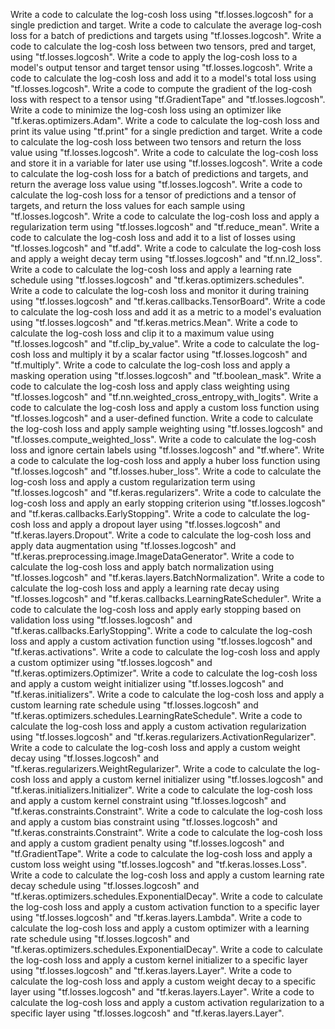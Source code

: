 Write a code to calculate the log-cosh loss using "tf.losses.logcosh" for a single prediction and target.
Write a code to calculate the average log-cosh loss for a batch of predictions and targets using "tf.losses.logcosh".
Write a code to calculate the log-cosh loss between two tensors, pred and target, using "tf.losses.logcosh".
Write a code to apply the log-cosh loss to a model's output tensor and target tensor using "tf.losses.logcosh".
Write a code to calculate the log-cosh loss and add it to a model's total loss using "tf.losses.logcosh".
Write a code to compute the gradient of the log-cosh loss with respect to a tensor using "tf.GradientTape" and "tf.losses.logcosh".
Write a code to minimize the log-cosh loss using an optimizer like "tf.keras.optimizers.Adam".
Write a code to calculate the log-cosh loss and print its value using "tf.print" for a single prediction and target.
Write a code to calculate the log-cosh loss between two tensors and return the loss value using "tf.losses.logcosh".
Write a code to calculate the log-cosh loss and store it in a variable for later use using "tf.losses.logcosh".
Write a code to calculate the log-cosh loss for a batch of predictions and targets, and return the average loss value using "tf.losses.logcosh".
Write a code to calculate the log-cosh loss for a tensor of predictions and a tensor of targets, and return the loss values for each sample using "tf.losses.logcosh".
Write a code to calculate the log-cosh loss and apply a regularization term using "tf.losses.logcosh" and "tf.reduce_mean".
Write a code to calculate the log-cosh loss and add it to a list of losses using "tf.losses.logcosh" and "tf.add".
Write a code to calculate the log-cosh loss and apply a weight decay term using "tf.losses.logcosh" and "tf.nn.l2_loss".
Write a code to calculate the log-cosh loss and apply a learning rate schedule using "tf.losses.logcosh" and "tf.keras.optimizers.schedules".
Write a code to calculate the log-cosh loss and monitor it during training using "tf.losses.logcosh" and "tf.keras.callbacks.TensorBoard".
Write a code to calculate the log-cosh loss and add it as a metric to a model's evaluation using "tf.losses.logcosh" and "tf.keras.metrics.Mean".
Write a code to calculate the log-cosh loss and clip it to a maximum value using "tf.losses.logcosh" and "tf.clip_by_value".
Write a code to calculate the log-cosh loss and multiply it by a scalar factor using "tf.losses.logcosh" and "tf.multiply".
Write a code to calculate the log-cosh loss and apply a masking operation using "tf.losses.logcosh" and "tf.boolean_mask".
Write a code to calculate the log-cosh loss and apply class weighting using "tf.losses.logcosh" and "tf.nn.weighted_cross_entropy_with_logits".
Write a code to calculate the log-cosh loss and apply a custom loss function using "tf.losses.logcosh" and a user-defined function.
Write a code to calculate the log-cosh loss and apply sample weighting using "tf.losses.logcosh" and "tf.losses.compute_weighted_loss".
Write a code to calculate the log-cosh loss and ignore certain labels using "tf.losses.logcosh" and "tf.where".
Write a code to calculate the log-cosh loss and apply a huber loss function using "tf.losses.logcosh" and "tf.losses.huber_loss".
Write a code to calculate the log-cosh loss and apply a custom regularization term using "tf.losses.logcosh" and "tf.keras.regularizers".
Write a code to calculate the log-cosh loss and apply an early stopping criterion using "tf.losses.logcosh" and "tf.keras.callbacks.EarlyStopping".
Write a code to calculate the log-cosh loss and apply a dropout layer using "tf.losses.logcosh" and "tf.keras.layers.Dropout".
Write a code to calculate the log-cosh loss and apply data augmentation using "tf.losses.logcosh" and "tf.keras.preprocessing.image.ImageDataGenerator".
Write a code to calculate the log-cosh loss and apply batch normalization using "tf.losses.logcosh" and "tf.keras.layers.BatchNormalization".
Write a code to calculate the log-cosh loss and apply a learning rate decay using "tf.losses.logcosh" and "tf.keras.callbacks.LearningRateScheduler".
Write a code to calculate the log-cosh loss and apply early stopping based on validation loss using "tf.losses.logcosh" and "tf.keras.callbacks.EarlyStopping".
Write a code to calculate the log-cosh loss and apply a custom activation function using "tf.losses.logcosh" and "tf.keras.activations".
Write a code to calculate the log-cosh loss and apply a custom optimizer using "tf.losses.logcosh" and "tf.keras.optimizers.Optimizer".
Write a code to calculate the log-cosh loss and apply a custom weight initializer using "tf.losses.logcosh" and "tf.keras.initializers".
Write a code to calculate the log-cosh loss and apply a custom learning rate schedule using "tf.losses.logcosh" and "tf.keras.optimizers.schedules.LearningRateSchedule".
Write a code to calculate the log-cosh loss and apply a custom activation regularization using "tf.losses.logcosh" and "tf.keras.regularizers.ActivationRegularizer".
Write a code to calculate the log-cosh loss and apply a custom weight decay using "tf.losses.logcosh" and "tf.keras.regularizers.WeightRegularizer".
Write a code to calculate the log-cosh loss and apply a custom kernel initializer using "tf.losses.logcosh" and "tf.keras.initializers.Initializer".
Write a code to calculate the log-cosh loss and apply a custom kernel constraint using "tf.losses.logcosh" and "tf.keras.constraints.Constraint".
Write a code to calculate the log-cosh loss and apply a custom bias constraint using "tf.losses.logcosh" and "tf.keras.constraints.Constraint".
Write a code to calculate the log-cosh loss and apply a custom gradient penalty using "tf.losses.logcosh" and "tf.GradientTape".
Write a code to calculate the log-cosh loss and apply a custom loss weight using "tf.losses.logcosh" and "tf.keras.losses.Loss".
Write a code to calculate the log-cosh loss and apply a custom learning rate decay schedule using "tf.losses.logcosh" and "tf.keras.optimizers.schedules.ExponentialDecay".
Write a code to calculate the log-cosh loss and apply a custom activation function to a specific layer using "tf.losses.logcosh" and "tf.keras.layers.Lambda".
Write a code to calculate the log-cosh loss and apply a custom optimizer with a learning rate schedule using "tf.losses.logcosh" and "tf.keras.optimizers.schedules.ExponentialDecay".
Write a code to calculate the log-cosh loss and apply a custom kernel initializer to a specific layer using "tf.losses.logcosh" and "tf.keras.layers.Layer".
Write a code to calculate the log-cosh loss and apply a custom weight decay to a specific layer using "tf.losses.logcosh" and "tf.keras.layers.Layer".
Write a code to calculate the log-cosh loss and apply a custom activation regularization to a specific layer using "tf.losses.logcosh" and "tf.keras.layers.Layer".